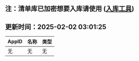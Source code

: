 ## 注：清单库已加密想要入库请使用 ([入库工具](https://github.com/BlankTMing/ManifestAutoUpdate/releases))

## 更新时间：2025-02-02 03:01:25
| AppID | 名称 | 类型  |
| :-------------------- | :----------------------------- | :----------- |
| 无 | 无 | 无 |
